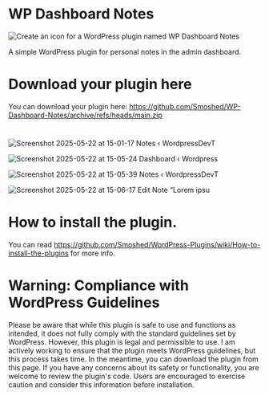 # WP Dashboard Notes
![Create an icon for a WordPress plugin named WP Dashboard Notes](https://github.com/user-attachments/assets/312b1804-bc46-4f26-abf4-a3fddf8c727e)

A simple WordPress plugin for personal notes in the admin dashboard.

#
# Download your plugin here
You can download your plugin here: https://github.com/Smoshed/WP-Dashboard-Notes/archive/refs/heads/main.zip
#

![Screenshot 2025-05-22 at 15-01-17 Notes ‹ WordpressDevT](https://github.com/user-attachments/assets/b6cb1394-4798-4b17-b692-c92a7494e4bb)

![Screenshot 2025-05-22 at 15-05-24 Dashboard ‹ Wordpress](https://github.com/user-attachments/assets/91e0f9fb-4089-4f70-9bba-07b9ed684d16)

![Screenshot 2025-05-22 at 15-05-39 Notes ‹ WordpressDevT](https://github.com/user-attachments/assets/2f11cab1-1ad8-4f5c-850d-5b9f86a90dc4)

![Screenshot 2025-05-22 at 15-06-17 Edit Note “Lorem ipsu](https://github.com/user-attachments/assets/5ff5b8cc-a575-45a8-86a3-9aabfcb88777)
#
# How to install the plugin.
You can read https://github.com/Smoshed/WordPress-Plugins/wiki/How-to-install-the-plugins for more info.
#
# Warning: Compliance with WordPress Guidelines
Please be aware that while this plugin is safe to use and functions as intended, it does not fully comply with the standard guidelines set by WordPress. However, this plugin is legal and permissible to use. I am actively working to ensure that the plugin meets WordPress guidelines, but this process takes time. In the meantime, you can download the plugin from this page. If you have any concerns about its safety or functionality, you are welcome to review the plugin's code. Users are encouraged to exercise caution and consider this information before installation.
